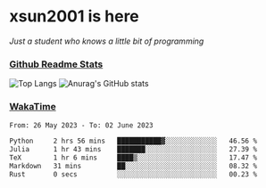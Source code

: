 # xsun2001 is here

*Just a student who knows a little bit of programming*

### [Github Readme Stats](https://github.com/anuraghazra/github-readme-stats)

![Top Langs](https://github-readme-stats.vercel.app/api/top-langs/?username=xsun2001&layout=compact&theme=radical) ![Anurag's GitHub stats](https://github-readme-stats.vercel.app/api?username=xsun2001&show_icons=true&theme=radical)

### [WakaTime](https://wakatime.com)

<!--START_SECTION:waka-->

```txt
From: 26 May 2023 - To: 02 June 2023

Python     2 hrs 56 mins   ███████████▓░░░░░░░░░░░░░   46.56 %
Julia      1 hr 43 mins    ███████░░░░░░░░░░░░░░░░░░   27.39 %
TeX        1 hr 6 mins     ████▒░░░░░░░░░░░░░░░░░░░░   17.47 %
Markdown   31 mins         ██░░░░░░░░░░░░░░░░░░░░░░░   08.32 %
Rust       0 secs          ░░░░░░░░░░░░░░░░░░░░░░░░░   00.23 %
```

<!--END_SECTION:waka-->
